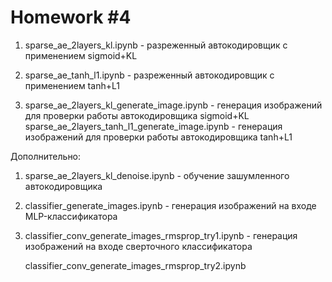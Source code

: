 # Homework #4

1. sparse_ae_2layers_kl.ipynb - разреженный автокодировщик с применением sigmoid+KL

2. sparse_ae_tanh_l1.ipynb - разреженный автокодировщик с применением tanh+L1

3. sparse_ae_2layers_kl_generate_image.ipynb - генерация изображений для проверки работы автокодировщика sigmoid+KL
   sparse_ae_2layers_tanh_l1_generate_image.ipynb - генерация изображений для проверки работы автокодировщика tanh+L1

Дополнительно:

1. sparse_ae_2layers_kl_denoise.ipynb - обучение зашумленного автокодировщика

2. classifier_generate_images.ipynb - генерация изображений на входе MLP-классификатора

3. classifier_conv_generate_images_rmsprop_try1.ipynb - генерация изображений на входе сверточного классификатора

   classifier_conv_generate_images_rmsprop_try2.ipynb

